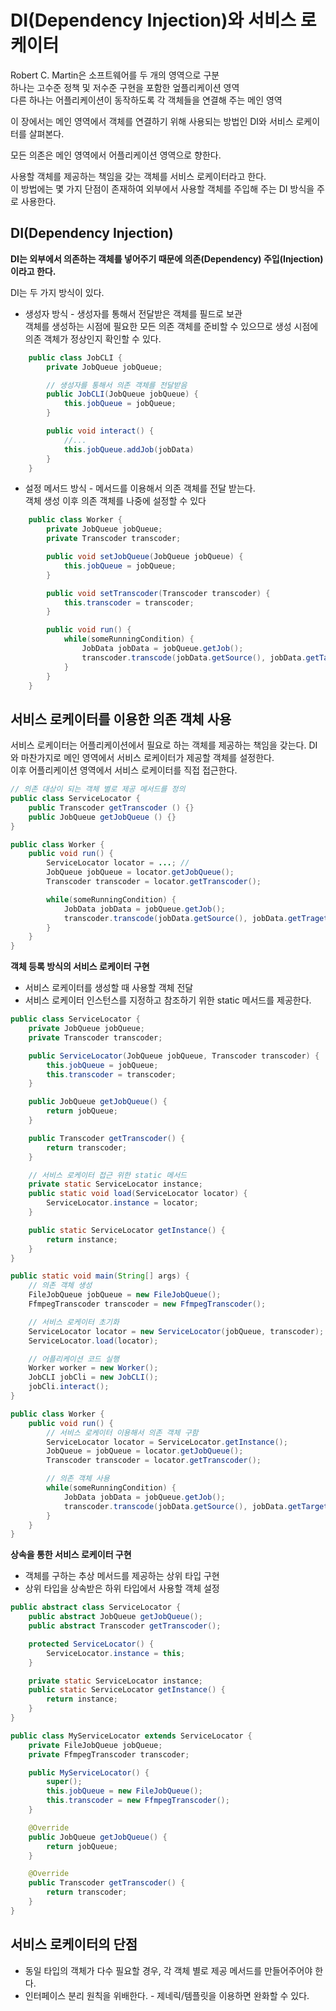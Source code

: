 # DI(Dependency Injection)와 서비스 로케이터

Robert C. Martin은 소프트웨어를 두 개의 영역으로 구분  
하나는 고수준 정책 및 저수준 구현을 포함한 엎플리케이션 영역  
다른 하나는 어플리케이션이 동작하도록 각 객체들을 연결해 주는 메인 영역

이 장에서는 메인 영역에서 객체를 연결하기 위해 사용되는 방법인 DI와 서비스 로케이터를 살펴본다.

모든 의존은 메인 영역에서 어플리케이션 영역으로 향한다.

사용할 객체를 제공하는 책임을 갖는 객체를 서비스 로케이터라고 한다.  
이 방법에는 몇 가지 단점이 존재하여 외부에서 사용할 객체를 주입해 주는 DI 방식을 주로 사용한다.

## DI(Dependency Injection)

**DI는 외부에서 의존하는 객체를 넣어주기 때문에 의존(Dependency) 주입(Injection)이라고 한다.**

DI는 두 가지 방식이 있다.

- 생성자 방식 - 생성자를 통해서 전달받은 객체를 필드로 보관  
  객체를 생성하는 시점에 필요한 모든 의존 객체를 준비할 수 있으므로 생성 시점에 의존 객체가 정상인지 확인할 수 있다.

```java
    public class JobCLI {
        private JobQueue jobQueue;

        // 생성자를 통해서 의존 객체를 전달받음
        public JobCLI(JobQueue jobQueue) {
            this.jobQueue = jobQueue;
        }

        public void interact() {
            //...
            this.jobQueue.addJob(jobData)
        }
    }
```

- 설정 메서드 방식 - 메서드를 이용해서 의존 객체를 전달 받는다.  
  객체 생성 이후 의존 객체를 나중에 설정할 수 있다

```java
    public class Worker {
        private JobQueue jobQueue;
        private Transcoder transcoder;

        public void setJobQueue(JobQueue jobQueue) {
            this.jobQueue = jobQueue;
        }

        public void setTranscoder(Transcoder transcoder) {
            this.transcoder = transcoder;
        }

        public void run() {
            while(someRunningCondition) {
                JobData jobData = jobQueue.getJob();
                transcoder.transcode(jobData.getSource(), jobData.getTarget())
            }
        }
    }
```

## 서비스 로케이터를 이용한 의존 객체 사용

서비스 로케이터는 어플리케이션에서 필요로 하는 객체를 제공하는 책임을 갖는다.
DI와 마찬가지로 메인 영역에서 서비스 로케이터가 제공할 객체를 설정한다.  
이후 어플리케이션 영역에서 서비스 로케이터를 직접 접근한다.

```java
// 의존 대상이 되는 객체 별로 제공 메서드를 정의
public class ServiceLocator {
    public Transcoder getTranscoder () {}
    public JobQueue getJobQueue () {}
}

public class Worker {
    public void run() {
        ServiceLocator locator = ...; //
        JobQueue jobQueue = locator.getJobQueue();
        Transcoder transcoder = locator.getTranscoder();

        while(someRunningCondition) {
            JobData jobData = jobQueue.getJob();
            transcoder.transcode(jobData.getSource(), jobData.getTraget());
        }
    }
}
```

**객체 등록 방식의 서비스 로케이터 구현**

- 서비스 로케이터를 생성할 때 사용할 객체 전달
- 서비스 로케이터 인스턴스를 지정하고 참조하기 위한 static 메서드를 제공한다.

```java
public class ServiceLocator {
    private JobQueue jobQueue;
    private Transcoder transcoder;

    public ServiceLocator(JobQueue jobQueue, Transcoder transcoder) {
        this.jobQueue = jobQueue;
        this.transcoder = transcoder;
    }

    public JobQueue getJobQueue() {
        return jobQueue;
    }

    public Transcoder getTranscoder() {
        return transcoder;
    }

    // 서비스 로케이터 접근 위한 static 메서드
    private static ServiceLocator instance;
    public static void load(ServiceLocator locator) {
        ServiceLocator.instance = locator;
    }

    public static ServiceLocator getInstance() {
        return instance;
    }
}

public static void main(String[] args) {
    // 의존 객체 생성
    FileJobQueue jobQueue = new FileJobQueue();
    FfmpegTranscoder transcoder = new FfmpegTranscoder();

    // 서비스 로케이터 초기화
    ServiceLocator locator = new ServiceLocator(jobQueue, transcoder);
    ServiceLocator.load(locator);

    // 어플리케이션 코드 실행
    Worker worker = new Worker();
    JobCLI jobCli = new JobCLI();
    jobCli.interact();
}

public class Worker {
    public void run() {
        // 서비스 로케이터 이용해서 의존 객체 구함
        ServiceLocator locator = ServiceLocator.getInstance();
        JobQueue = jobQueue = locator.getJobQueue();
        Transcoder transcoder = locator.getTranscoder();

        // 의존 객체 사용
        while(someRunningCondition) {
            JobData jobData = jobQueue.getJob();
            transcoder.transcode(jobData.getSource(), jobData.getTarget());
        }
    }
}
```

**상속을 통한 서비스 로케이터 구현**

- 객체를 구하는 추상 메서드를 제공하는 상위 타입 구현
- 상위 타입을 상속받은 하위 타입에서 사용할 객체 설정

```java
public abstract class ServiceLocator {
    public abstract JobQueue getJobQueue();
    public abstract Transcoder getTranscoder();

    protected ServiceLocator() {
        ServiceLocator.instance = this;
    }

    private static ServiceLocator instance;
    public static ServiceLocator getInstance() {
        return instance;
    }
}

public class MyServiceLocator extends ServiceLocator {
    private FileJobQueue jobQueue;
    private FfmpegTranscoder transcoder;

    public MyServiceLocator() {
        super();
        this.jobQueue = new FileJobQueue();
        this.transcoder = new FfmpegTranscoder();
    }

    @Override
    public JobQueue getJobQueue() {
        return jobQueue;
    }

    @Override
    public Transcoder getTranscoder() {
        return transcoder;
    }
}
```

## 서비스 로케이터의 단점

- 동일 타입의 객체가 다수 필요할 경우, 각 객체 별로 제공 메서드를 만들어주어야 한다.
- 인터페이스 분리 원칙을 위배한다. - 제네릭/템플릿을 이용하면 완화할 수 있다.
